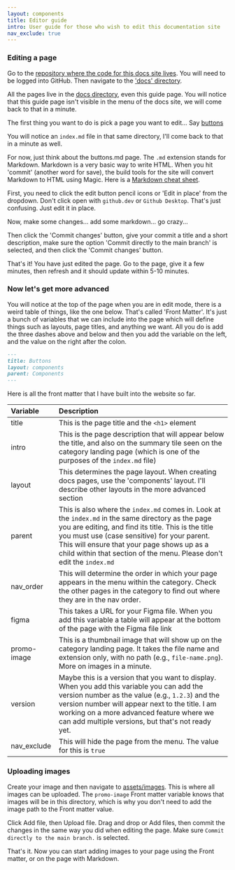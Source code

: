 ```yaml
---
layout: components
title: Editor guide
intro: User guide for those who wish to edit this documentation site
nav_exclude: true
---
```


### Editing a page

Go to the [repository where the code for this docs site lives](https://github.com/asmithdigital/raads-digital). You will need to be logged into GitHub. Then navigate to the ['docs' directory](https://github.com/asmithdigital/raads-digital/tree/main/docs).

All the pages live in the [docs directory](https://github.com/asmithdigital/raads-digital/tree/main/docs), even this guide page. You will notice that this guide page isn't visible in the menu of the docs site, we will come back to that in a minute.

The first thing you want to do is pick a page you want to edit... Say [buttons](https://github.com/asmithdigital/raads-digital/blob/main/docs/components/buttons.md)

You will notice an `index.md` file in that same directory, I'll come back to that in a minute as well. 

  For now, just think about the buttons.md page. The `.md` extension stands for Markdown. Markdown is a very basic way to write HTML. When you hit 'commit' (another word for save), the build tools for the site will convert Markdown to HTML using Magic. Here is a [Markdown cheat sheet](https://www.markdownguide.org/cheat-sheet/).

First, you need to click the edit button pencil icons or 'Edit in place' from the dropdown. Don't click open with `github.dev` or `Github Desktop`. That's just confusing. Just edit it in place.

Now, make some changes... add some markdown... go crazy...

Then click the 'Commit changes' button, give your commit a title and a short description, make sure the option 'Commit directly to the main branch' is selected, and then click the 'Commit changes' button. 

That's it! You have just edited the page. Go to the page, give it a few minutes, then refresh and it should update within 5-10 minutes.

### Now let's get more advanced

You will notice at the top of the page when you are in edit mode, there is a weird table of things, like the one below. That's called 'Front Matter'. It's just a bunch of variables that we can include into the page which will define things such as layouts, page titles, and anything we want. All you do is add the three dashes above and below and then you add the variable on the left, and the value on the right after the colon.

```markdown
---
title: Buttons
layout: components
parent: Components
---
```

Here is all the front matter that I have built into the website so far.

| Variable | Description |
|:-------------|:------------------|
| title | This is the page title and the `<h1>` element |
| intro | This is the page description that will appear below the title, and also on the summary tile seen on the category landing page (which is one of the purposes of the `index.md` file) |
| layout | This determines the page layout. When creating docs pages, use the 'components' layout. I'll describe other layouts in the more advanced section  |
| parent | This is also where the `index.md` comes in. Look at the `index.md` in the same directory as the page you are editing, and find its title. This is the title you must use (case sensitive) for your parent. This will ensure that your page shows up as a child within that section of the menu. Please don't edit the `index.md` |
| nav_order | This will determine the order in which your page appears in the menu within the category. Check the other pages in the category to find out where they are in the nav order. |
| figma | This takes a URL for your Figma file. When you add this variable a table will appear at the bottom of the page with the Figma file link |
| promo-image | This is a thumbnail image that will show up on the category landing page. It takes the file name and extension only, with no path (e.g., `file-name.png`). More on images in a minute. |
| version | Maybe this is a version that you want to display. When you add this variable you can add the version number as the value (e.g., `1.2.3`) and the version number will appear next to the title. I am working on a more advanced feature where we can add multiple versions, but that's not ready yet. |
| nav_exclude | This will hide the page from the menu. The value for this is `true` |

### Uploading images

Create your image and then navigate to [assets/images](https://github.com/asmithdigital/raads-digital/tree/main/assets/images). This is where all images can be uploaded. The `promo-image` Front matter variable knows that images will be in this directory, which is why you don't need to add the image path to the Front matter value.

Click Add file, then Upload file. Drag and drop or Add files, then commit the changes in the same way you did when editing the page. Make sure `Commit directly to the main branch.` is selected.

That's it. Now you can start adding images to your page using the Front matter, or on the page with Markdown. 



